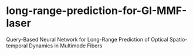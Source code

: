 # long-range-prediction-for-GI-MMF-laser
Query-Based Neural Network for Long-Range Prediction of Optical Spatio-temporal Dynamics in Multimode Fibers

